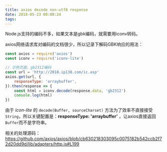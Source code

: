 ```yaml
---
title: axios decode non-utf8 response
date: 2018-05-23 00:08:24
tags:
---
```


Node.js支持的编码不多，如果文本是gbk编码，就需要用iconv转码。

axios网络请求库对编码的文档很少，所以记录下解码GBK响应的用法：

```javascript
const axios = require('axios')
const iconv = require('iconv-lite')

// 示例页面，gb2312编码
const url = 'http://2018.ip138.com/ic.asp'
axios.get(url, {
    responseType: 'arraybuffer',
}).then(response => {
    const html = iconv.decode(response.data, 'gb2312')
    console.log(html)
})
```

由于 *icon-lite* 的 `decode(Buffer, sourceCharset)` 方法为了效率不直接接受`String`，所以关键配置是：**responseType: 'arraybuffer'** ，让axios直接返回`Buffer`而不是字符串。

相关的处理源码：https://github.com/axios/axios/blob/cb630218303095c0075182b542ccb2f72d20dd9d/lib/adapters/http.js#L199

